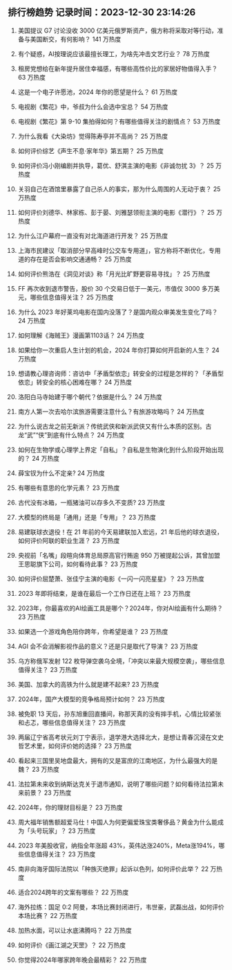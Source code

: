 
## 排行榜趋势 记录时间：2023-12-30 23:14:26
  
  1. 美国提议 G7 讨论没收 3000 亿美元俄罗斯资产，俄方称将采取对等行动，准备与美国断交，有何影响？ 141 万热度
    
  2. 有个疑惑，AI按理说应该最擅长理工，为啥先冲击文艺行业？ 78 万热度
    
  3. 租房党想给在新年提升居住幸福感，有哪些高性价比的家居好物值得入手？ 63 万热度
    
  4. 这是一个电子许愿池，2024 年你的愿望是什么？ 61 万热度
    
  5. 电视剧《繁花》中，爷叔为什么会选中宝总？ 54 万热度
    
  6. 电视剧《繁花》第 9-10 集拍得如何？有哪些值得关注的剧情点？ 53 万热度
    
  7. 为什么我看《大染坊》觉得陈寿亭并不高尚？ 25 万热度
    
  8. 如何评价综艺《声生不息·家年华》第五期？ 25 万热度
    
  9. 如何评价冯小刚编剧并执导，葛优、舒淇主演的电影《非诚勿扰 3》？ 25 万热度
    
  10. 关羽自己在酒馆里暴露了自己杀人的事实，那为什么周围的人无动于衷？ 25 万热度
    
  11. 如何评价刘德华、林家栋、彭于晏、刘雅瑟领衔主演的电影《潜行》？ 25 万热度
    
  12. 为什么江户幕府一直没有对北海道进行开发？ 25 万热度
    
  13. 上海市民建议「取消部分早高峰时公交车专用道」，官方称将不断优化，专用道的存在是否会影响交通通畅？ 25 万热度
    
  14. 如何评价熊浩在《洞见对谈》称「月光比旷野更容易寻找」？ 25 万热度
    
  15. FF 再次收到退市警告，股价 30 个交易日低于一美元，市值仅 3000 多万美元，哪些信息值得关注？ 25 万热度
    
  16. 为什么 2023 年好莱坞电影在国内没落了？是国内观众审美发生变化了吗？ 24 万热度
    
  17. 如何理解《海贼王》漫画第1103话？ 24 万热度
    
  18. 如果给你一次重启人生计划的机会，2024 年你打算如何开启新的人生？ 24 万热度
    
  19. 想请教心理咨询师：咨访中「矛盾型依恋」转安全的过程是怎样的？「矛盾型依恋」转安全的核心困难在哪？ 24 万热度
    
  20. 洛阳白马寺始建于哪个朝代？依据是什么？ 24 万热度
    
  21. 南方人第一次去哈尔滨旅游需要注意什么？有旅游攻略吗？ 24 万热度
    
  22. 为什么说古龙之前无新派？传统武侠和新派武侠又有什么本质的区别。古龙“武”“侠”到底有什么特点？ 24 万热度
    
  23. 如何在生物学或心理学上界定「自私」？自私是生物演化到什么阶段开始出现的？ 24 万热度
    
  24. 薛宝钗为什么不定亲? 24 万热度
    
  25. 有哪些有意思的化学元素？ 23 万热度
    
  26. 古代没有冰箱，一瓶猪油可以存多久不变质? 23 万热度
    
  27. 大模型的终局是「通用」还是「专用」？ 23 万热度
    
  28. 易建联球衣退役！在 21 年前的今天易建联加入宏远，21 年后他的球衣退役，如何评价阿联的职业生涯？ 23 万热度
    
  29. 央视前「名嘴」段暄向体育总局原高官行贿逾 950 万被提起公诉，其曾加盟王思聪旗下公司，如何看待此事？ 23 万热度
    
  30. 如何评价屈楚萧、张佳宁主演的电影《一闪一闪亮星星》？ 23 万热度
    
  31. 2023 年即将结束，是谁在最后一个工作日还在上班？ 23 万热度
    
  32. 2023年，你最喜欢的AI绘画工具是哪个？2024年，你对AI绘画有什么期待？ 23 万热度
    
  33. 如果选一个游戏角色陪你跨年，你希望是谁？ 23 万热度
    
  34. AGI 会不会消解影视作品的意义？还是只是取代了导演？ 23 万热度
    
  35. 乌方称俄军发射 122 枚导弹空袭乌全境，「冲突以来最大规模空袭」，哪些信息值得关注？ 23 万热度
    
  36. 美国、加拿大的高铁为什么就是建不起来? 23 万热度
    
  37. 2024年，国产大模型的竞争格局预计如何？ 23 万热度
    
  38. 被免职 13 天后，孙东旭重回直播间，称那天真的没有摔手机，心情比较紧张和忐忑，哪些信息值得关注？ 23 万热度
    
  39. 两届辽宁省高考状元刘丁宁表示，退学港大选择北大，是想让青春沉浸在文史哲艺术里，如何评价她的选择？ 23 万热度
    
  40. 看起来三国里吴地盘最大，拥有的又是富庶的江南地区，为什么最强大的是魏？ 23 万热度
    
  41. 法拉第未来收到纳斯达克关于退市通知，说明了哪些问题？如何看待法拉第未来前景？ 23 万热度
    
  42. 2024年，你的理财目标是？ 23 万热度
    
  43. 周大福年销售额超爱马仕！中国人为何更偏爱珠宝类奢侈品？黄金为什么能成为「头号玩家」？ 23 万热度
    
  44. 2023 年美股收官，纳指全年涨超 43%，英伟达涨240%，Meta涨194%，哪些信息值得关注？ 23 万热度
    
  45. 南非向海牙国际法院以「种族灭绝罪」起诉以色列，如何评价此举？ 22 万热度
    
  46. 适合2024跨年的文案有哪些？ 22 万热度
    
  47. 海外拉练：国足 0:2 阿曼，本场比赛封闭进行，韦世豪，武磊出战，如何评价本场比赛？ 22 万热度
    
  48. 加热水面，可以让水底沸腾吗？ 22 万热度
    
  49. 如何评价《画江湖之天罡》？ 22 万热度
    
  50. 你觉得2024年哪家跨年晚会最精彩？ 22 万热度
    